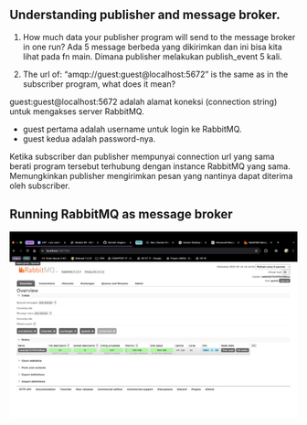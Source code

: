 ## Understanding publisher and message broker.

1. How much data your publisher program will send to the message broker in one run?
Ada 5 message berbeda yang dikirimkan dan ini bisa kita lihat pada fn main. Dimana publisher melakukan publish_event 5 kali.

2. The url of: “amqp://guest:guest@localhost:5672” is the same as in the subscriber
program, what does it mean?

guest:guest@localhost:5672 adalah alamat koneksi (connection string) untuk mengakses server RabbitMQ.

- guest pertama adalah username untuk login ke RabbitMQ.
- guest kedua adalah password-nya. 

Ketika subscriber dan publisher mempunyai connection url yang sama berati program tersebut terhubung dengan instance RabbitMQ yang sama. Memungkinkan publisher mengirimkan pesan yang nantinya dapat diterima oleh subscriber.

## Running RabbitMQ as message broker
![alt text](<[IMG] RabbitMQ.png>)